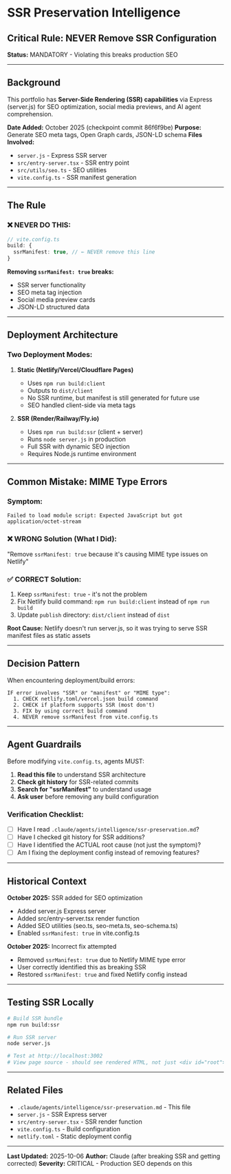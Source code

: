 # SSR Preservation Intelligence

## Critical Rule: NEVER Remove SSR Configuration

**Status:** MANDATORY - Violating this breaks production SEO

---

## Background

This portfolio has **Server-Side Rendering (SSR) capabilities** via Express (server.js) for SEO optimization, social media previews, and AI agent comprehension.

**Date Added:** October 2025 (checkpoint commit 86f6f9be)
**Purpose:** Generate SEO meta tags, Open Graph cards, JSON-LD schema
**Files Involved:**
- `server.js` - Express SSR server
- `src/entry-server.tsx` - SSR entry point
- `src/utils/seo.ts` - SEO utilities
- `vite.config.ts` - SSR manifest generation

---

## The Rule

### ❌ NEVER DO THIS:

```typescript
// vite.config.ts
build: {
  ssrManifest: true, // ← NEVER remove this line
}
```

**Removing `ssrManifest: true` breaks:**
- SSR server functionality
- SEO meta tag injection
- Social media preview cards
- JSON-LD structured data

---

## Deployment Architecture

### Two Deployment Modes:

1. **Static (Netlify/Vercel/Cloudflare Pages)**
   - Uses `npm run build:client`
   - Outputs to `dist/client`
   - No SSR runtime, but manifest is still generated for future use
   - SEO handled client-side via meta tags

2. **SSR (Render/Railway/Fly.io)**
   - Uses `npm run build:ssr` (client + server)
   - Runs `node server.js` in production
   - Full SSR with dynamic SEO injection
   - Requires Node.js runtime environment

---

## Common Mistake: MIME Type Errors

### Symptom:
```
Failed to load module script: Expected JavaScript but got application/octet-stream
```

### ❌ WRONG Solution (What I Did):
"Remove `ssrManifest: true` because it's causing MIME type issues on Netlify"

### ✅ CORRECT Solution:
1. Keep `ssrManifest: true` - it's not the problem
2. Fix Netlify build command: `npm run build:client` instead of `npm run build`
3. Update `publish` directory: `dist/client` instead of `dist`

**Root Cause:** Netlify doesn't run server.js, so it was trying to serve SSR manifest files as static assets

---

## Decision Pattern

When encountering deployment/build errors:

```
IF error involves "SSR" or "manifest" or "MIME type":
  1. CHECK netlify.toml/vercel.json build command
  2. CHECK if platform supports SSR (most don't)
  3. FIX by using correct build command
  4. NEVER remove ssrManifest from vite.config.ts
```

---

## Agent Guardrails

Before modifying `vite.config.ts`, agents MUST:

1. **Read this file** to understand SSR architecture
2. **Check git history** for SSR-related commits
3. **Search for "ssrManifest"** to understand usage
4. **Ask user** before removing any build configuration

### Verification Checklist:
- [ ] Have I read `.claude/agents/intelligence/ssr-preservation.md`?
- [ ] Have I checked git history for SSR additions?
- [ ] Have I identified the ACTUAL root cause (not just the symptom)?
- [ ] Am I fixing the deployment config instead of removing features?

---

## Historical Context

**October 2025:** SSR added for SEO optimization
- Added server.js Express server
- Added src/entry-server.tsx render function
- Added SEO utilities (seo.ts, seo-meta.ts, seo-schema.ts)
- Enabled `ssrManifest: true` in vite.config.ts

**October 2025:** Incorrect fix attempted
- Removed `ssrManifest: true` due to Netlify MIME type error
- User correctly identified this as breaking SSR
- Restored `ssrManifest: true` and fixed Netlify config instead

---

## Testing SSR Locally

```bash
# Build SSR bundle
npm run build:ssr

# Run SSR server
node server.js

# Test at http://localhost:3002
# View page source - should see rendered HTML, not just <div id="root"></div>
```

---

## Related Files

- `.claude/agents/intelligence/ssr-preservation.md` - This file
- `server.js` - SSR Express server
- `src/entry-server.tsx` - SSR render function
- `vite.config.ts` - Build configuration
- `netlify.toml` - Static deployment config

---

**Last Updated:** 2025-10-06
**Author:** Claude (after breaking SSR and getting corrected)
**Severity:** CRITICAL - Production SEO depends on this
